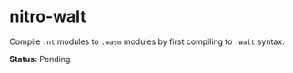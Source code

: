 # nitro-walt

Compile `.nt` modules to `.wasm` modules by first compiling to `.walt` syntax.

**Status:** Pending
